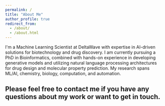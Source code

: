```yaml
---
permalink: /
title: "About Me"
author_profile: true
redirect_from: 
  - /about/
  - /about.html
---
```


I'm a Machine Learning Scientist at DeltaWave with expertise in AI-driven solutions for biotechnology and drug discovery. I am currently pursuing a PhD in Bioinformatics, combined with hands-on experience in developing generative models and utilizing natural language processing architectures for drug design and molecular property prediction. My research spans ML/AI, chemistry, biology, computation, and automation.

Please feel free to contact me if you have any questions about my work or want to get in touch.
------

